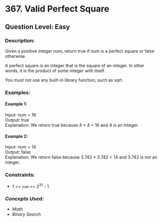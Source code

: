 # 367. Valid Perfect Square
## Question Level: Easy
### Description:
Given a positive integer num, return true if num is a perfect square or false otherwise.

A perfect square is an integer that is the square of an integer. In other words, it is the product of some integer with itself.

You must not use any built-in library function, such as sqrt.

### Examples:
#### Example 1:

Input: num = 16  
Output: true  
Explanation: We return true because 4 * 4 = 16 and 4 is an integer.  
#### Example 2:

Input: num = 14  
Output: false  
Explanation: We return false because 3.742 * 3.742 = 14 and 3.742 is not an integer.  

### Constraints:

- 1 <= `num` <= 2<sup>31</sup> - 1

### <i>Concepts Used:
- Math
- Binary Search</i>